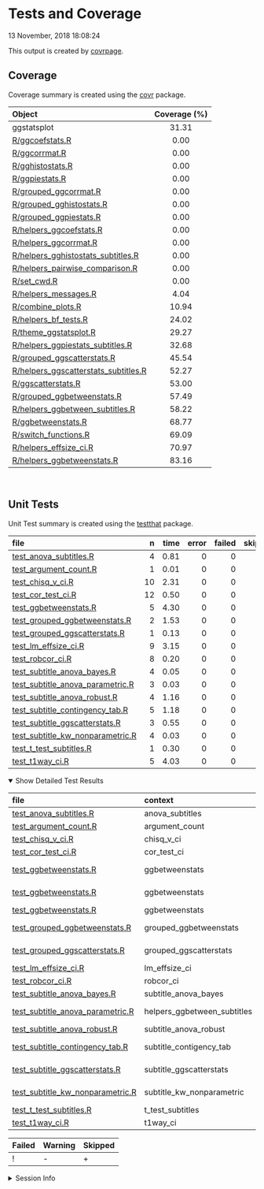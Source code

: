 Tests and Coverage
================
13 November, 2018 18:08:24

This output is created by
[covrpage](https://github.com/yonicd/covrpage).

## Coverage

Coverage summary is created using the
[covr](https://github.com/r-lib/covr)
package.

| Object                                                                            | Coverage (%) |
| :-------------------------------------------------------------------------------- | :----------: |
| ggstatsplot                                                                       |    31.31     |
| [R/ggcoefstats.R](../R/ggcoefstats.R)                                             |     0.00     |
| [R/ggcorrmat.R](../R/ggcorrmat.R)                                                 |     0.00     |
| [R/gghistostats.R](../R/gghistostats.R)                                           |     0.00     |
| [R/ggpiestats.R](../R/ggpiestats.R)                                               |     0.00     |
| [R/grouped\_ggcorrmat.R](../R/grouped_ggcorrmat.R)                                |     0.00     |
| [R/grouped\_gghistostats.R](../R/grouped_gghistostats.R)                          |     0.00     |
| [R/grouped\_ggpiestats.R](../R/grouped_ggpiestats.R)                              |     0.00     |
| [R/helpers\_ggcoefstats.R](../R/helpers_ggcoefstats.R)                            |     0.00     |
| [R/helpers\_ggcorrmat.R](../R/helpers_ggcorrmat.R)                                |     0.00     |
| [R/helpers\_gghistostats\_subtitles.R](../R/helpers_gghistostats_subtitles.R)     |     0.00     |
| [R/helpers\_pairwise\_comparison.R](../R/helpers_pairwise_comparison.R)           |     0.00     |
| [R/set\_cwd.R](../R/set_cwd.R)                                                    |     0.00     |
| [R/helpers\_messages.R](../R/helpers_messages.R)                                  |     4.04     |
| [R/combine\_plots.R](../R/combine_plots.R)                                        |    10.94     |
| [R/helpers\_bf\_tests.R](../R/helpers_bf_tests.R)                                 |    24.02     |
| [R/theme\_ggstatsplot.R](../R/theme_ggstatsplot.R)                                |    29.27     |
| [R/helpers\_ggpiestats\_subtitles.R](../R/helpers_ggpiestats_subtitles.R)         |    32.68     |
| [R/grouped\_ggscatterstats.R](../R/grouped_ggscatterstats.R)                      |    45.54     |
| [R/helpers\_ggscatterstats\_subtitles.R](../R/helpers_ggscatterstats_subtitles.R) |    52.27     |
| [R/ggscatterstats.R](../R/ggscatterstats.R)                                       |    53.00     |
| [R/grouped\_ggbetweenstats.R](../R/grouped_ggbetweenstats.R)                      |    57.49     |
| [R/helpers\_ggbetween\_subtitles.R](../R/helpers_ggbetween_subtitles.R)           |    58.22     |
| [R/ggbetweenstats.R](../R/ggbetweenstats.R)                                       |    68.77     |
| [R/switch\_functions.R](../R/switch_functions.R)                                  |    69.09     |
| [R/helpers\_effsize\_ci.R](../R/helpers_effsize_ci.R)                             |    70.97     |
| [R/helpers\_ggbetweenstats.R](../R/helpers_ggbetweenstats.R)                      |    83.16     |

<br>

## Unit Tests

Unit Test summary is created using the
[testthat](https://github.com/r-lib/testthat)
package.

| file                                                                             |  n | time | error | failed | skipped | warning | icon |
| :------------------------------------------------------------------------------- | -: | ---: | ----: | -----: | ------: | ------: | :--- |
| [test\_anova\_subtitles.R](testthat/test_anova_subtitles.R)                      |  4 | 0.81 |     0 |      0 |       0 |       0 |      |
| [test\_argument\_count.R](testthat/test_argument_count.R)                        |  1 | 0.01 |     0 |      0 |       0 |       0 |      |
| [test\_chisq\_v\_ci.R](testthat/test_chisq_v_ci.R)                               | 10 | 2.31 |     0 |      0 |       0 |       0 |      |
| [test\_cor\_test\_ci.R](testthat/test_cor_test_ci.R)                             | 12 | 0.50 |     0 |      0 |       0 |       0 |      |
| [test\_ggbetweenstats.R](testthat/test_ggbetweenstats.R)                         |  5 | 4.30 |     0 |      0 |       1 |       0 | \+   |
| [test\_grouped\_ggbetweenstats.R](testthat/test_grouped_ggbetweenstats.R)        |  2 | 1.53 |     0 |      0 |       0 |       0 |      |
| [test\_grouped\_ggscatterstats.R](testthat/test_grouped_ggscatterstats.R)        |  1 | 0.13 |     0 |      0 |       0 |       0 |      |
| [test\_lm\_effsize\_ci.R](testthat/test_lm_effsize_ci.R)                         |  9 | 3.15 |     0 |      0 |       0 |       0 |      |
| [test\_robcor\_ci.R](testthat/test_robcor_ci.R)                                  |  8 | 0.20 |     0 |      0 |       0 |       0 |      |
| [test\_subtitle\_anova\_bayes.R](testthat/test_subtitle_anova_bayes.R)           |  4 | 0.05 |     0 |      0 |       0 |       0 |      |
| [test\_subtitle\_anova\_parametric.R](testthat/test_subtitle_anova_parametric.R) |  3 | 0.03 |     0 |      0 |       0 |       0 |      |
| [test\_subtitle\_anova\_robust.R](testthat/test_subtitle_anova_robust.R)         |  4 | 1.16 |     0 |      0 |       0 |       0 |      |
| [test\_subtitle\_contingency\_tab.R](testthat/test_subtitle_contingency_tab.R)   |  5 | 1.18 |     0 |      0 |       0 |       0 |      |
| [test\_subtitle\_ggscatterstats.R](testthat/test_subtitle_ggscatterstats.R)      |  3 | 0.55 |     0 |      0 |       0 |       0 |      |
| [test\_subtitle\_kw\_nonparametric.R](testthat/test_subtitle_kw_nonparametric.R) |  4 | 0.03 |     0 |      0 |       0 |       0 |      |
| [test\_t\_test\_subtitles.R](testthat/test_t_test_subtitles.R)                   |  1 | 0.30 |     0 |      0 |       0 |       0 |      |
| [test\_t1way\_ci.R](testthat/test_t1way_ci.R)                                    |  5 | 4.03 |     0 |      0 |       0 |       0 |      |

<details open>

<summary> Show Detailed Test Results
</summary>

| file                                                                                     | context                       | test                                       | status  |  n | time | icon |
| :--------------------------------------------------------------------------------------- | :---------------------------- | :----------------------------------------- | :------ | -: | ---: | :--- |
| [test\_anova\_subtitles.R](testthat/test_anova_subtitles.R#L32_L35)                      | anova\_subtitles              | anova subtitles work                       | PASS    |  4 | 0.81 |      |
| [test\_argument\_count.R](testthat/test_argument_count.R#L56_L59)                        | argument\_count               | argument\_count is correct                 | PASS    |  1 | 0.01 |      |
| [test\_chisq\_v\_ci.R](testthat/test_chisq_v_ci.R#L46_L50)                               | chisq\_v\_ci                  | chisq\_v\_ci works                         | PASS    | 10 | 2.31 |      |
| [test\_cor\_test\_ci.R](testthat/test_cor_test_ci.R#L45_L49)                             | cor\_test\_ci                 | cor\_test\_ci works                        | PASS    | 12 | 0.50 |      |
| [test\_ggbetweenstats.R](testthat/test_ggbetweenstats.R#L9_L16)                          | ggbetweenstats                | error when x and outlier.label are same    | PASS    |  1 | 0.00 |      |
| [test\_ggbetweenstats.R](testthat/test_ggbetweenstats.R#L26_L36)                         | ggbetweenstats                | outlier.labeling works across vector types | PASS    |  3 | 2.83 |      |
| [test\_ggbetweenstats.R](testthat/test_ggbetweenstats.R#L90_L93)                         | ggbetweenstats                | ggbetweenstats works                       | SKIPPED |  1 | 1.47 | \+   |
| [test\_grouped\_ggbetweenstats.R](testthat/test_grouped_ggbetweenstats.R#L12_L27)        | grouped\_ggbetweenstats       | grouping.var works across vector types     | PASS    |  2 | 1.53 |      |
| [test\_grouped\_ggscatterstats.R](testthat/test_grouped_ggscatterstats.R#L9_L17)         | grouped\_ggscatterstats       | grouped\_ggscatterstats works              | PASS    |  1 | 0.13 |      |
| [test\_lm\_effsize\_ci.R](testthat/test_lm_effsize_ci.R#L67_L71)                         | lm\_effsize\_ci               | lm\_effsize\_ci works                      | PASS    |  9 | 3.15 |      |
| [test\_robcor\_ci.R](testthat/test_robcor_ci.R#L39_L43)                                  | robcor\_ci                    | robcor\_ci works                           | PASS    |  8 | 0.20 |      |
| [test\_subtitle\_anova\_bayes.R](testthat/test_subtitle_anova_bayes.R#L51_L54)           | subtitle\_anova\_bayes        | subtitle\_anova\_bayes works               | PASS    |  4 | 0.05 |      |
| [test\_subtitle\_anova\_parametric.R](testthat/test_subtitle_anova_parametric.R#L53_L56) | helpers\_ggbetween\_subtitles | helpers\_ggbetween\_subtitles works        | PASS    |  3 | 0.03 |      |
| [test\_subtitle\_anova\_robust.R](testthat/test_subtitle_anova_robust.R#L52_L55)         | subtitle\_anova\_robust       | subtitle\_anova\_robust works              | PASS    |  4 | 1.16 |      |
| [test\_subtitle\_contingency\_tab.R](testthat/test_subtitle_contingency_tab.R#L55_L58)   | subtitle\_contigency\_tab     | subtitle\_contigency\_tab works            | PASS    |  5 | 1.18 |      |
| [test\_subtitle\_ggscatterstats.R](testthat/test_subtitle_ggscatterstats.R#L46)          | subtitle\_ggscatterstats      | subtitle\_ggscatterstats works             | PASS    |  3 | 0.55 |      |
| [test\_subtitle\_kw\_nonparametric.R](testthat/test_subtitle_kw_nonparametric.R#L40_L43) | subtitle\_kw\_nonparametric   | subtitle\_kw\_nonparametric works          | PASS    |  4 | 0.03 |      |
| [test\_t\_test\_subtitles.R](testthat/test_t_test_subtitles.R#L43_L47)                   | t\_test\_subtitles            | t-test subtitles work                      | PASS    |  1 | 0.30 |      |
| [test\_t1way\_ci.R](testthat/test_t1way_ci.R#L57)                                        | t1way\_ci                     | t1way\_ci works                            | PASS    |  5 | 4.03 |      |

| Failed | Warning | Skipped |
| :----- | :------ | :------ |
| \!     | \-      | \+      |

</details>

<details>

<summary> Session Info </summary>

| Field    | Value                                              |
| :------- | :------------------------------------------------- |
| Version  | R Under development (unstable) (2018-10-20 r75474) |
| Platform | x86\_64-w64-mingw32/x64 (64-bit)                   |
| Running  | Windows \>= 8 x64 (build 9200)                     |
| Language | English\_United States                             |
| Timezone | America/New\_York                                  |

| Package  | Version |
| :------- | :------ |
| testthat | 2.0.1   |
| covr     | 3.2.1   |
| covrpage | 0.0.65  |

</details>

<!--- Final Status : skipped/warning --->

